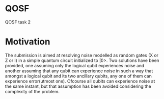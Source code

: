 # QOSF
QOSF task 2 

# Motivation

The submission is aimed at resolving noise modelled as random gates (X or Z or I) in a simple quantum circuit initialized to |0>. Two solutions have been provided, one assuming only the logical qubit experiences noise and another assuming that any qubit can experience noise in such a way that amongst a logical qubit and its two ancillary qubits, any one of them can experience error(utmost one). Ofcourse all qubits can experience noise at the same instant, but that assumption has been avoided considering the complexity of the problem.


